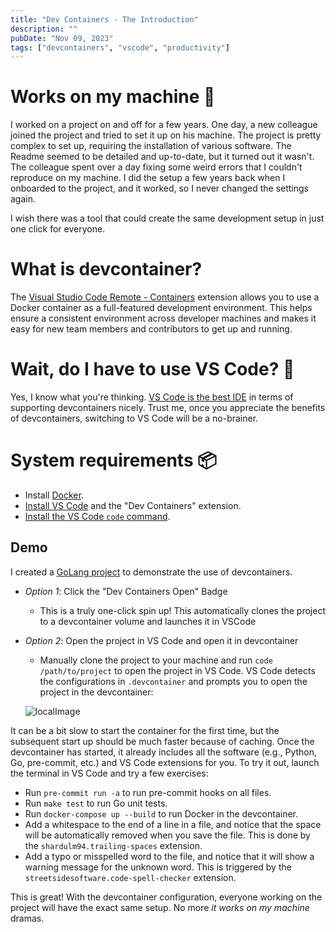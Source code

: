 ```yaml
---
title: "Dev Containers - The Introduction"
description: ""
pubDate: "Nov 09, 2023"
tags: ["devcontainers", "vscode", "productivity"]
---
```


# Works on my machine 🤷

I worked on a project on and off for a few years. One day, a new colleague joined the project and tried to set it up on his machine. The project is pretty complex to set up, requiring the installation of various software. The Readme seemed to be detailed and up-to-date, but it turned out it wasn't. The colleague spent over a day fixing some weird errors that I couldn't reproduce on my machine. I did the setup a few years back when I onboarded to the project, and it worked, so I never changed the settings again.

I wish there was a tool that could create the same development setup in just one click for everyone.

# What is devcontainer?

The [Visual Studio Code Remote - Containers](https://marketplace.visualstudio.com/items?itemName=ms-vscode-remote.remote-containers) extension allows you to use a Docker container as a full-featured development environment. This helps ensure a consistent environment across developer machines and makes it easy for new team members and contributors to get up and running.

# Wait, do I have to use VS Code? 🤔

Yes, I know what you're thinking. [VS Code is the best IDE](https://containers.dev/supporting#editors) in terms of supporting devcontainers nicely. Trust me, once you appreciate the benefits of devcontainers, switching to VS Code will be a no-brainer.

# System requirements 📦

* Install [Docker](https://www.docker.com/get-started).
* [Install VS Code](https://code.visualstudio.com/) and the "Dev Containers" extension.
* [Install the VS Code `code` command](https://code.visualstudio.com/docs/setup/mac#_launching-from-the-command-line).


## Demo

I created a [GoLang project](https://github.com/wujiayi101/devcontainer_demo_golang) to demonstrate the use of devcontainers.

- *Option 1*: Click the "Dev Containers Open" Badge

    -  This is a truly one-click spin up! This automatically clones the project to a devcontainer volume and launches it in VSCode

- *Option 2*: Open the project in VS Code and open it in devcontainer

    - Manually clone the project to your machine and run `code /path/to/project` to open the project in VS Code. VS Code detects the configurations in `.devcontainer` and prompts you to open the project in the devcontainer:

    ![localImage](https://code.visualstudio.com/assets/docs/devcontainers/create-dev-container/dev-container-reopen-prompt.png)

It can be a bit slow to start the container for the first time, but the subsequent start up should be much faster because of caching. Once the devcontainer has started, it already includes all the software (e.g., Python, Go, pre-commit, etc.) and VS Code extensions for you. To try it out, launch the terminal in VS Code and try a few exercises:

* Run `pre-commit run -a` to run pre-commit hooks on all files.
* Run `make test` to run Go unit tests.
* Run `docker-compose up --build` to run Docker in the devcontainer.
* Add a whitespace to the end of a line in a file, and notice that the space will be automatically removed when you save the file. This is done by the `shardulm94.trailing-spaces` extension.
* Add a typo or misspelled word to the file, and notice that it will show a warning message for the unknown word. This is triggered by the `streetsidesoftware.code-spell-checker` extension.

This is great! With the devcontainer configuration, everyone working on the project will have the exact same setup. No more _it works on my machine_ dramas. 
